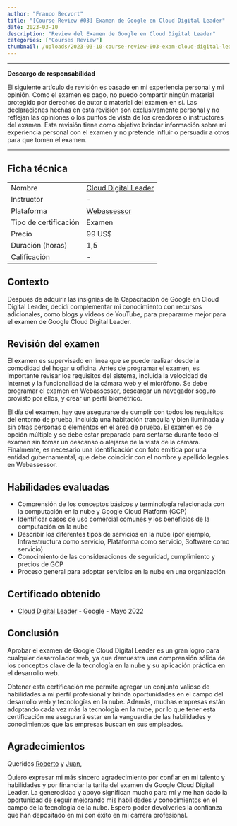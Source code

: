 ```yaml
---
author: "Franco Becvort"
title: "[Course Review #03] Examen de Google en Cloud Digital Leader"
date: 2023-03-10
description: "Review del Examen de Google en Cloud Digital Leader"
categories: ["Courses Review"]
thumbnail: /uploads/2023-03-10-course-review-003-exam-cloud-digital-leader/gcloudExam.png
---
```


---

**Descargo de responsabilidad**

El siguiente artículo de revisión es basado en mi experiencia personal y mi opinión. Como el examen es pago, no puedo compartir ningún material protegido por derechos de autor o material del examen en sí. Las declaraciones hechas en esta revisión son exclusivamente personal y no reflejan las opiniones o los puntos de vista de los creadores o instructores del examen. Esta revisión tiene como objetivo brindar información sobre mi experiencia personal con el examen y no pretende influir o persuadir a otros para que tomen el examen.

---

## Ficha técnica

|                       |                                                                                               |
| --------------------- | --------------------------------------------------------------------------------------------- |
| Nombre                | [Cloud Digital Leader](https://cloud.google.com/certification/cloud-digital-leader?hl=es-419) |
| Instructor            | -                                                                                             |
| Plataforma            | [Webassessor](https://www.webassessor.com/wa.do?page=certInfo&branding=GOOGLECLOUD&tabs=13)   |
| Tipo de certificación | Examen                                                                                        |
| Precio                | 99 US$                                                                                        |
| Duración \(horas\)    | 1,5                                                                                           |
| Calificación          | -                                                                                             |

## Contexto

Después de adquirir las insignias de la Capacitación de Google en Cloud Digital Leader, decidí complementar mi conocimiento con recursos adicionales, como blogs y videos de YouTube, para prepararme mejor para el examen de Google Cloud Digital Leader.

## Revisión del examen

El examen es supervisado en línea que se puede realizar desde la comodidad del hogar u oficina. Antes de programar el examen, es importante revisar los requisitos del sistema, incluida la velocidad de Internet y la funcionalidad de la cámara web y el micrófono. Se debe programar el examen en Webassessor, descargar un navegador seguro provisto por ellos, y crear un perfil biométrico.

El día del examen, hay que asegurarse de cumplir con todos los requisitos del entorno de prueba, incluida una habitación tranquila y bien iluminada y sin otras personas o elementos en el área de prueba. El examen es de opción múltiple y se debe estar preparado para sentarse durante todo el examen sin tomar un descanso o alejarse de la vista de la cámara. Finalmente, es necesario una identificación con foto emitida por una entidad gubernamental, que debe coincidir con el nombre y apellido legales en Webassessor.

## Habilidades evaluadas

- Comprensión de los conceptos básicos y terminología relacionada con la computación en la nube y Google Cloud Platform \(GCP\)
- Identificar casos de uso comercial comunes y los beneficios de la computación en la nube
- Describir los diferentes tipos de servicios en la nube \(por ejemplo, Infraestructura como servicio, Plataforma como servicio, Software como servicio\)
- Conocimiento de las consideraciones de seguridad, cumplimiento y precios de GCP
- Proceso general para adoptar servicios en la nube en una organización

## Certificado obtenido

- [Cloud Digital Leader](https://www.credential.net/286b807f-51d1-41d0-871a-e914af7fb87d) - Google - Mayo 2022

## Conclusión

Aprobar el examen de Google Cloud Digital Leader es un gran logro para cualquier desarrollador web, ya que demuestra una comprensión sólida de los conceptos clave de la tecnología en la nube y su aplicación práctica en el desarrollo web.

Obtener esta certificación me permite agregar un conjunto valioso de habilidades a mi perfil profesional y brinda oportunidades en el campo del desarrollo web y tecnologías en la nube. Además, muchas empresas están adoptando cada vez más la tecnología en la nube, por lo que tener esta certificación me asegurará estar en la vanguardia de las habilidades y conocimientos que las empresas buscan en sus empleados.

## Agradecimientos

Queridos [Roberto](https://www.linkedin.com/in/roberto-campos-moretti-47a29351/) y [Juan](https://www.linkedin.com/in/juanjoserodriguezv/),

Quiero expresar mi más sincero agradecimiento por confiar en mi talento y habilidades y por financiar la tarifa del examen de Google Cloud Digital Leader. La generosidad y apoyo significan mucho para mí y me han dado la oportunidad de seguir mejorando mis habilidades y conocimientos en el campo de la tecnología de la nube. Espero poder devolverles la confianza que han depositado en mí con éxito en mi carrera profesional.
